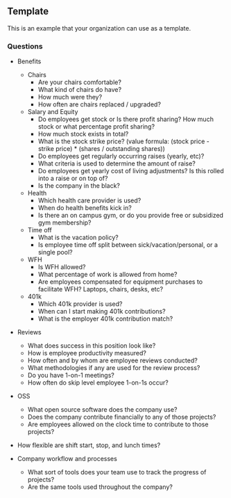 ## Template

This is an example that your organization can use as a template.

### Questions

* Benefits
    * Chairs
        * Are your chairs comfortable?
        * What kind of chairs do have?
        * How much were they?
        * How often are chairs replaced / upgraded?
    * Salary and Equity
        * Do employees get stock or Is there profit sharing? How much stock or what percentage profit sharing?
        * How much stock exists in total?
        * What is the stock strike price? (value formula: (stock price - strike price) * (shares / outstanding shares))
        * Do employees get regularly occurring raises (yearly, etc)?
        * What criteria is used to determine the amount of raise?
        * Do employees get yearly cost of living adjustments? Is this rolled into a raise or on top of?
        * Is the company in the black?
    * Health
        * Which health care provider is used?
        * When do health benefits kick in?
        * Is there an on campus gym, or do you provide free or subsidized gym membership?
    * Time off
        * What is the vacation policy?
        * Is employee time off split between sick/vacation/personal, or a single pool?
    * WFH
        * Is WFH allowed?
        * What percentage of work is allowed from home?
        * Are employees compensated for equipment purchases to facilitate WFH? Laptops, chairs, desks, etc?
    * 401k
        * Which 401k provider is used?
        * When can I start making 401k contributions?
        * What is the employer 401k contribution match?

* Reviews
    * What does success in this position look like?
    * How is employee productivity measured?
    * How often and by whom are employee reviews conducted?
    * What methodologies if any are used for the review process?
    * Do you have 1-on-1 meetings?
    * How often do skip level employee 1-on-1s occur?
* OSS
    * What open source software does the company use?
    * Does the company contribute financially to any of those projects?
    * Are employees allowed on the clock time to contribute to those projects?

* How flexible are shift start, stop, and lunch times?

* Company workflow and processes
    * What sort of tools does your team use to track the progress of projects?
    * Are the same tools used throughout the company?

